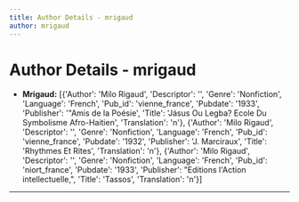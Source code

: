 ```yaml
---
title: Author Details - mrigaud
author: mrigaud
---
```


# Author Details - mrigaud

<ul>
    <li><strong>Mrigaud:</strong> [{'Author': 'Milo Rigaud', 'Descriptor': '', 'Genre': 'Nonfiction', 'Language': 'French', 'Pub_id': 'vienne_france', 'Pubdate': '1933', 'Publisher': '"Amis de la Poésie', 'Title': 'Jásus Ou Legba? Ecole Du Symbolisme Afro-Haitien', 'Translation': 'n'}, {'Author': 'Milo Rigaud', 'Descriptor': '', 'Genre': 'Nonfiction', 'Language': 'French', 'Pub_id': 'vienne_france', 'Pubdate': '1932', 'Publisher': 'J. Marciraux', 'Title': 'Rhythmes Et Rites', 'Translation': 'n'}, {'Author': 'Milo Rigaud', 'Descriptor': '', 'Genre': 'Nonfiction', 'Language': 'French', 'Pub_id': 'niort_france', 'Pubdate': '1933', 'Publisher': "Editions l'Action intellectuelle,", 'Title': 'Tassos', 'Translation': 'n'}]</li>
</ul>
<hr>